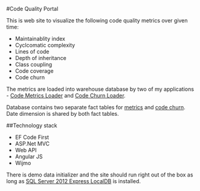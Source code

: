 #Code Quality Portal

This is web site to visualize the following code quality metrics over given time:

* Maintainablity index
* Cyclcomatic complexity
* Lines of code
* Depth of inheritance
* Class coupling
* Code coverage
* Code churn

The metrics are loaded into warehouse database by two of my applications - [Code Metrics Loader](https://github.com/StanBPublic/CodeMetricsLoader) and
 [Code Churn Loader](https://github.com/StanBPublic/CodeChurnLoader). 

Database contains two separate fact tables for [metrics](https://raw.githubusercontent.com/StanBPublic/CodeMetricsLoader/screenshots/CodeMetricsWarehouse.png) and
[code churn](https://raw.githubusercontent.com/StanBPublic/CodeChurnLoader/screenshots/CodeChurnDB.png). Date dimension is shared by both fact tables.

##Technology stack
* EF Code First
* ASP.Net MVC
* Web API
* Angular JS
* Wijmo

There is demo data initializer and the site should run right out of the box as long as [SQL Server 2012 Express LocalDB]( https://msdn.microsoft.com/en-us/library/hh510202(v=sql.110).aspx)
is installed.